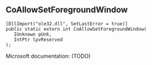 ## CoAllowSetForegroundWindow

```
[DllImport("ole32.dll", SetLastError = true)]
public static extern int CoAllowSetForegroundWindow(
   IUnknown pUnk,
   IntPtr lpvReserved
);
```

Microsoft documentation: (TODO)

